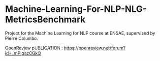 # Machine-Learning-For-NLP-NLG-MetricsBenchmark

Project for the Machine Learning for NLP course at ENSAE, supervised by Pierre Columbo. 

OpenReview pUBLICATION : https://openreview.net/forum?id=_mPIgazCGkQ
